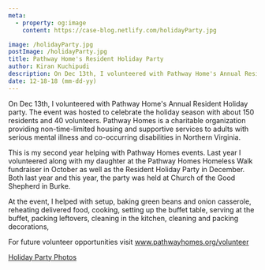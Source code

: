 ```yaml
---
meta:
  - property: og:image
    content: https://case-blog.netlify.com/holidayParty.jpg

image: /holidayParty.jpg
postImage: /holidayParty.jpg
title: Pathway Home's Resident Holiday Party
author: Kiran Kuchipudi
description: On Dec 13th, I volunteered with Pathway Home's Annual Resident Holiday party. The event was hosted to celebrate the holiday season with about 150 residents and 40 volunteers. Pathway Homes is a charitable organization providing non-time-limited housing and supportive services to adults with serious mental illness and co-occurring disabilities in Northern Virginia.
date: 12-18-18 (mm-dd-yy)
---
```


<BlogPost>
<p>
On Dec 13th, I volunteered with Pathway Home's Annual Resident Holiday party. The event was hosted to celebrate the holiday season with about 150 residents and 40 volunteers. Pathway Homes is a charitable organization providing non-time-limited housing and supportive services to adults with serious mental illness and co-occurring disabilities in Northern Virginia.

This is my second year helping with Pathway Homes events. Last year I volunteered along with my daughter at the Pathway Homes Homeless Walk fundraiser in October as well as the Resident Holiday Party in December. Both last year and this year, the party was held at Church of the Good Shepherd in Burke.

At the event, I helped with setup, baking green beans and onion casserole, reheating delivered food, cooking, setting up the buffet table, serving at the buffet, packing leftovers, cleaning in the kitchen, cleaning and packing decorations,

For future volunteer opportunities visit <a href="http://www.pathwayhomes.org/volunteer/">www.pathwayhomes.org/volunteer</a>

<a href="https://photos.google.com/share/AF1QipNWFDFgObcBLtH7OmMaXoCeydUzrn5DmTNMJa1ZUOPEYjgLlRYWi2dtgUAcjn5gRw?key=aVhrM3NPY2pFZW1fdjduZy1XcUduVjJpb2o2bEVR">Holiday Party Photos</a>

</p>
</BlogPost>
